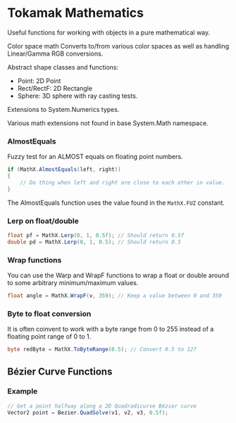 ﻿# Tokamak Mathematics

Useful functions for working with objects in a pure mathematical way.

Color space math
Converts to/from various color spaces as well as handling Linear/Gamma RGB conversions.

Abstract shape classes and functions:
- Point: 2D Point
- Rect/RectF: 2D Rectangle
- Sphere: 3D sphere with ray casting tests.

Extensions to System.Numerics types.

Various math extensions not found in base System.Math namespace.

### AlmostEquals
Fuzzy test for an ALMOST equals on floating point numbers.
```csharp
if (MathX.AlmostEquals(left, right))
{
    // Do thing when left and right are close to each other in value.
}
```

The AlmostEquals function uses the value found in the `MathX.FUZ` constant.

### Lerp on float/double
```csharp
float pf = MathX.Lerp(0, 1, 0.5f); // Should return 0.5f
double pd = MathX.Lerp(0, 1, 0.5); // Should return 0.5
```

### Wrap functions
You can use the Warp and WrapF functions to wrap a float or double around to some arbitrary minimum/maximum values.
```csharp
float angle = MathX.WrapF(v, 359); // Keep a value between 0 and 359
```

### Byte to float conversion
It is often coinvent to work with a byte range from 0 to 255 instead of a floating point range of 0 to 1.

```csharp
byte redByte = MathX.ToByteRange(0.5); // Convert 0.5 to 127
```

## Bézier Curve Functions

### Example
```csharp
// Get a point halfway along a 2D Quadradicurve Bézier curve
Vector2 point = Bezier.QuadSolve(v1, v2, v3, 0.5f);
```